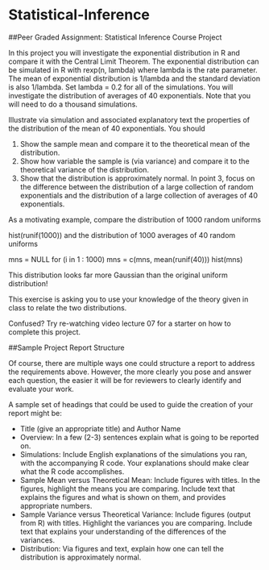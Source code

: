 # Statistical-Inference
##Peer Graded Assignment: Statistical Inference Course Project

In this project you will investigate the exponential distribution in R and compare it with the Central Limit Theorem. The exponential distribution can be simulated in R with rexp(n, lambda) where lambda is the rate parameter. The mean of exponential distribution is 1/lambda and the standard deviation is also 1/lambda. Set lambda = 0.2 for all of the simulations. You will investigate the distribution of averages of 40 exponentials. Note that you will need to do a thousand simulations.

Illustrate via simulation and associated explanatory text the properties of the distribution of the mean of 40 exponentials. You should
1. Show the sample mean and compare it to the theoretical mean of the distribution.
2. Show how variable the sample is (via variance) and compare it to the theoretical variance of the distribution.
3. Show that the distribution is approximately normal.
In point 3, focus on the difference between the distribution of a large collection of random exponentials and the distribution of a large collection of averages of 40 exponentials.

As a motivating example, compare the distribution of 1000 random uniforms

hist(runif(1000))
and the distribution of 1000 averages of 40 random uniforms

mns = NULL
for (i in 1 : 1000) mns = c(mns, mean(runif(40)))
hist(mns)
 
This distribution looks far more Gaussian than the original uniform distribution!

This exercise is asking you to use your knowledge of the theory given in class to relate the two distributions.

Confused? Try re-watching video lecture 07 for a starter on how to complete this project.

##Sample Project Report Structure

Of course, there are multiple ways one could structure a report to address the requirements above. However, the more clearly you pose and answer each question, the easier it will be for reviewers to clearly identify and evaluate your work.

A sample set of headings that could be used to guide the creation of your report might be:

 * Title (give an appropriate title) and Author Name
 * Overview: In a few (2-3) sentences explain what is going to be reported on.
 * Simulations: Include English explanations of the simulations you ran, with the accompanying R code. Your explanations should make clear what the R code accomplishes.
 * Sample Mean versus Theoretical Mean: Include figures with titles. In the figures, highlight the means you are comparing. Include text that explains the figures and what is shown on them, and provides appropriate numbers.
 * Sample Variance versus Theoretical Variance: Include figures (output from R) with titles. Highlight the variances you are comparing. Include text that explains your understanding of the differences of the variances.
 * Distribution: Via figures and text, explain how one can tell the distribution is approximately normal.
